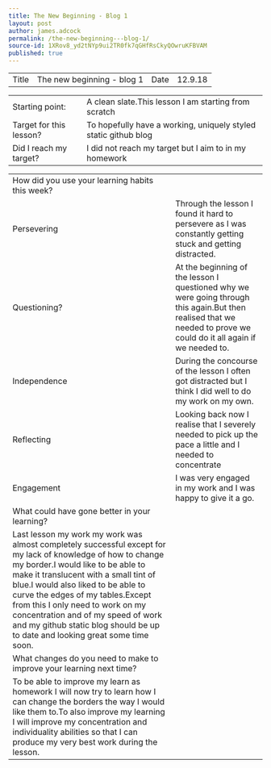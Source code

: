 ```yaml
---
title: The New Beginning - Blog 1
layout: post
author: james.adcock
permalink: /the-new-beginning---blog-1/
source-id: 1XRov8_yd2tNYp9ui2TR0fk7qGHfRsCkyQOwruKFBVAM
published: true
---
```

<table>
  <tr>
    <td>Title</td>
    <td>The new beginning - blog 1</td>
    <td>Date</td>
    <td>12.9.18</td>
  </tr>
</table>


<table>
  <tr>
    <td>Starting point:</td>
    <td>A clean slate.This lesson I am starting from scratch</td>
  </tr>
  <tr>
    <td>Target for this lesson?</td>
    <td>To hopefully have a working, uniquely styled static github blog</td>
  </tr>
  <tr>
    <td>Did I reach my target? </td>
    <td>I did not reach my target but I aim to in my homework</td>
  </tr>
</table>


<table>
  <tr>
    <td>How did you use your learning habits this week?</td>
    <td></td>
  </tr>
  <tr>
    <td>Persevering</td>
    <td>Through the lesson I found it hard to persevere as I was constantly getting stuck and getting distracted.</td>
  </tr>
  <tr>
    <td>Questioning?</td>
    <td>At the beginning of the lesson I questioned why we were going through this again.But then realised that we needed to prove we could do it all again if we needed to.</td>
  </tr>
  <tr>
    <td>Independence</td>
    <td>During the concourse of the lesson I often got distracted but I think I did well to do my work on my own.</td>
  </tr>
  <tr>
    <td>Reflecting</td>
    <td>Looking back now I realise that I severely needed to pick up the pace a little and I needed to concentrate</td>
  </tr>
  <tr>
    <td>Engagement</td>
    <td>I was very engaged in my work and I was happy to give it a go.</td>
  </tr>
  <tr>
    <td>What could have gone better in your learning?</td>
    <td></td>
  </tr>
  <tr>
    <td>Last lesson my work my work was almost completely successful except for my lack of knowledge of how to change my border.I would like to be able to make it translucent with a small tint of blue.I would also liked to be able to curve the edges of my tables.Except from this I only need to work on my concentration and of my speed of work and my github static blog should be up to date and looking great some time soon.</td>
    <td></td>
  </tr>
  <tr>
    <td>What changes do you need to make to improve your learning next time?</td>
    <td></td>
  </tr>
  <tr>
    <td>To be able to improve my learn as homework I will now try to learn how I can change the borders the way I would like them to.To also improve my learning I will improve my concentration and individuality abilities so that I can produce my very best work during the lesson.</td>
    <td></td>
  </tr>
</table>


